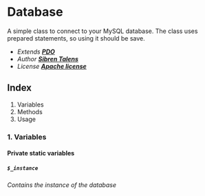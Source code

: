 # Database
A simple class to connect to your MySQL database.
The class uses prepared statements, so using it should be save.

* *Extends **[PDO](http://php.net/manual/en/class.pdo.php)***
* *Author **[Sibren Talens](http://sibrentalens.com)***
* *License **[Apache license](http://license.sibrentalens.com)***


## Index
1. Variables
2. Methods
3. Usage


### 1. Variables

#### Private static variables
##### `$_instance`
*Contains the instance of the database*

